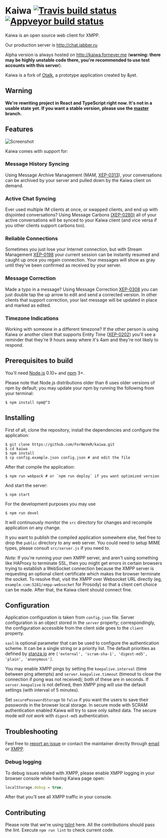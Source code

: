 Kaiwa [![Travis build status][badge-travis]][build-travis] [![Appveyor build status][badge-appveyor]][build-appveyor]
=====
Kaiwa is an open source web client for XMPP.  

Our production server is http://chat.jabber.ru

Alpha version is always hosted on http://kaiwa.fornever.me (**warning: there may
be highly unstable code there, you're recommended to use test accounts with this
server**).

Kaiwa is a fork of [Otalk][otalk], a prototype application created by &yet.

## Warning

**We're rewriting project in React and TypeScript right now. It's not in a
usable state yet. If you want a stable version, please use the [master][]
branch.**

## Features

![Screenshot](http://getkaiwa.com/assets/img/header.png)

Kaiwa comes with support for:

### Message History Syncing

Using Message Archive Management (MAM,
[XEP-0313](http://xmpp.org/extensions/xep-0313.html)), your conversations can be
archived by your server and pulled down by the Kaiwa client on demand.

### Active Chat Syncing

Ever used multiple IM clients at once, or swapped clients, and end up with
disjointed conversations? Using Message Carbons
[(XEP-0280)](http://xmpp.org/extensions/xep-0280.html) all of your active
conversations will be synced to your Kaiwa client (and vice versa if you other
clients support carbons too).

### Reliable Connections

Sometimes you just lose your Internet connection, but with Stream Management
[XEP-0198][xep-0198] your current session can be instantly resumed and caught up
once you regain connection. Your messages will show as gray until they've been
confirmed as received by your server.

### Message Correction

Made a typo in a message? Using Message Correction
[XEP-0308](http://xmpp.org/extensions/xep-0308.html) you can just double tap the
up arrow to edit and send a corrected version. In other clients that support
correction, your last message will be updated in place and marked as edited.

### Timezone Indications

Working with someone in a different timezone? If the other person is using Kaiwa
or another client that supports Entity Time
([XEP-0202](http://xmpp.org/extensions/xep-0202.html)) you'll see a reminder
that they're 9 hours away where it's 4am and they're not likely to respond.

## Prerequisites to build

You'll need [Node.js][node-js] 0.10+ and [npm][] 3+.

Please note that Node.js distributions older than 6 uses older versions of npm
by default; you may update your npm by running the following from your terminal:

```console
$ npm install npm@^3
```

## Installing

First of all, clone the repository, install the dependencies and configure the
application:

```console
$ git clone https://github.com/ForNeVeR/kaiwa.git
$ cd kaiwa
$ npm install
$ cp config.example.json config.json # and edit the file
```

After that compile the application:

```console
$ npm run webpack # or `npm run deploy` if you want optimized version
```

And start the server:

```console
$ npm start
```

For the development purposes you may use

```console
$ npm run devel
```

It will continuously monitor the `src` directory for changes and recompile
application on any change.

It you want to publish the compiled application somewhere else, feel free to
drop the `public` directory to any web server. You could need to setup MIME
types, please consult `src/server.js` if you need to.

*Note:* If you're running your own XMPP server, and aren't using something like
HAProxy to terminate SSL, then you might get errors in certain browsers trying
to establish a WebSocket connection because the XMPP server is requesting an
optional client certificate which makes the browser terminate the socket. To
resolve that, visit the XMPP over Websocket URL directly (eg,
`example.com:5281/xmpp-websocket` for Prosody) so that a client cert choice can
be made. After that, the Kaiwa client should connect fine.

## Configuration

Application configuration is taken from `config.json` file. Server configuration
is an object stored in the `server` property; correspondingly, the configuration
accessible from the client side goes to the `client` property.

`sasl` is optional parameter that can be used to configure the authentication
scheme. It can be a single string or a priority list. The default priorities as
defined by [stanza.io][] are `['external', 'scram-sha-1', 'digest-md5', 'plain',
'anonymous']`.

You may enable XMPP pings by setting the `keepalive.interval` (time between ping
attempts) and `server.keepalive.timeout` (timeout to close the connection if
pong was not received); both of these are in seconds. If `server.keepalive` is
not defined, then XMPP ping will use the default settings (with interval of 5
minutes).

Set `securePasswordStorage` to `false` if you want the users to save their
*passwords* in the browser local storage. In secure mode with SCRAM
authentication enabled Kaiwa will try to save only salted data. The secure mode
*will not work* with `digest-md5` authentication.

## Troubleshooting

Feel free to [report an issue][issues] or contact the maintainer directly
through [email][fornever-email] or [XMPP][fornever-xmpp].

### Debug logging

To debug issues related with XMPP, please enable XMPP logging in your browser
console while having Kaiwa page open:

```javascript
localStorage.debug = true;
```

After that you'll see all XMPP traffic in your console.

## Contributing

Please note that we're using [tslint][] here. All the contributions should pass
the lint. Execute `npm run lint` to check current code.

[build-travis]: https://travis-ci.org/ForNeVeR/Kaiwa
[build-appveyor]: https://ci.appveyor.com/project/ForNeVeR/kaiwa/branch/develop
[fornever-email]: mailto:friedrich@fornever.me
[fornever-xmpp]: xmpp:fornever@codingteam.org.ru
[issues]: https://github.com/ForNeVeR/kaiwa/issues
[master]: https://github.com/ForNeVeR/kaiwa/tree/master
[node-js]: https://nodejs.org/
[npm]: https://www.npmjs.com/
[otalk]: https://github.com/otalk
[stanza.io]: https://github.com/otalk/stanza.io
[tslint]: https://palantir.github.io/tslint/
[xep-0198]: http://xmpp.org/extensions/xep-0198.html

[badge-appveyor]: https://ci.appveyor.com/api/projects/status/tmut55d6yfoe8x3x/branch/develop?svg=true
[badge-travis]: https://travis-ci.org/ForNeVeR/Kaiwa.svg?branch=develop
